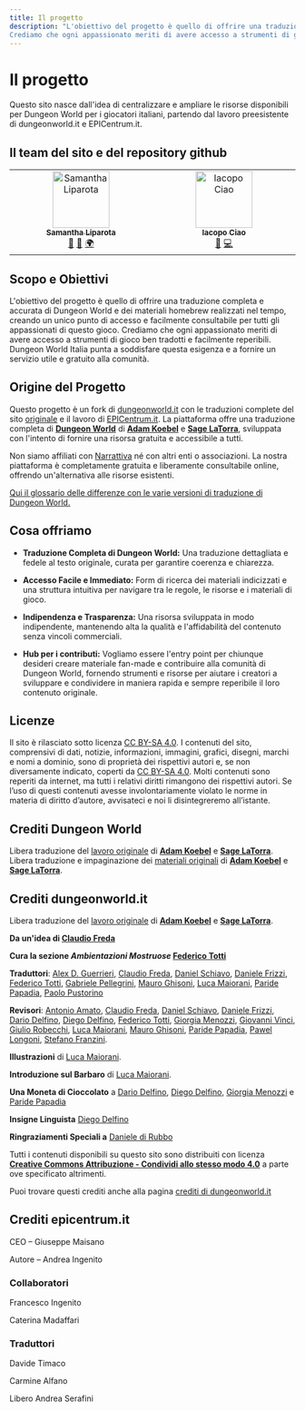 ```yaml
---
title: Il progetto
description: "L'obiettivo del progetto è quello di offrire una traduzione completa e accurata di Dungeon World e dei materiali homebrew realizzati nel tempo, creando un unico punto di accesso e facilmente consultabile per tutti gli appassionati di questo gioco.
Crediamo che ogni appassionato meriti di avere accesso a strumenti di gioco ben tradotti e facilmente reperibili. Dungeon World Italia punta a soddisfare questa esigenza e a fornire un servizio utile e gratuito alla comunità."
---
```


# Il progetto

Questo sito nasce dall'idea di centralizzare e ampliare le risorse
disponibili per Dungeon World per i giocatori italiani, partendo dal lavoro preesistente di dungeonworld.it e EPICentrum.it.

## Il team del sito e del repository github


<!-- ALL-CONTRIBUTORS-LIST:START - Do not remove or modify this section -->
<!-- prettier-ignore-start -->
<!-- markdownlint-disable -->
<table>
  <tbody>
    <tr>
      <td align="center" valign="top" width="14.28%"><a href="https://www.behance.net/sliparota"><img src="https://avatars.githubusercontent.com/u/113120713?v=4?s=100" width="100px;" alt="Samantha Liparota"/><br /><sub><b>Samantha Liparota</b></sub></a><br /><a href="#design-samlipa" title="Design">🎨</a> <a href="#review-samlipa" title="Reviewed Pull Requests">👀</a> <a href="#translation-samlipa" title="Translation">🌍</a></td>
      <td align="center" valign="top" width="14.28%"><a href="https://www.iacopociao.com"><img src="https://avatars.githubusercontent.com/u/6616184?v=4?s=100" width="100px;" alt="Iacopo Ciao"/><br /><sub><b>Iacopo Ciao</b></sub></a><br /><a href="#review-KernelPanic92" title="Reviewed Pull Requests">👀</a> <a href="#code-KernelPanic92" title="Code">💻</a></td>
    </tr>
  </tbody>
</table>

<!-- markdownlint-restore -->
<!-- prettier-ignore-end -->

<!-- ALL-CONTRIBUTORS-LIST:END -->

## Scopo e Obiettivi

L'obiettivo del progetto è quello di offrire una traduzione completa e accurata di Dungeon World e dei materiali homebrew realizzati nel tempo, creando un unico punto di accesso e facilmente consultabile per tutti gli appassionati di questo gioco.
Crediamo che ogni appassionato meriti di avere accesso a strumenti di gioco ben tradotti e facilmente reperibili. Dungeon World Italia punta a soddisfare questa esigenza e a fornire un servizio utile e gratuito alla comunità.

## Origine del Progetto
  
Questo progetto è un fork di [dungeonworld.it][] con le traduzioni complete del sito [originale][lavoro originale] e il lavoro di [EPICentrum.it][].
La piattaforma offre una traduzione completa di **[Dungeon World][]** di **[Adam Koebel][adam]** e **[Sage LaTorra][sage]**, sviluppata con l'intento di fornire una risorsa gratuita e accessibile a tutti.

Non siamo affiliati con [Narrattiva][] né con altri enti o associazioni. La nostra piattaforma è completamente gratuita e liberamente consultabile online, offrendo un'alternativa alle risorse esistenti.

[Qui il glossario delle differenze con le varie versioni di traduzione di Dungeon World.](/altro/glossario-differenze)


## Cosa offriamo
    
- <b>Traduzione Completa di Dungeon World:</b> Una traduzione dettagliata e fedele al testo originale, curata per garantire coerenza e chiarezza.
        
- <b>Accesso Facile e Immediato:</b> Form di ricerca dei materiali indicizzati e una struttura intuitiva per navigare tra le regole, le risorse e i materiali di gioco.
- <b>Indipendenza e Trasparenza:</b> Una risorsa sviluppata in modo indipendente, mantenendo alta la qualità e l'affidabilità del contenuto senza vincoli commerciali.
- <b>Hub per i contributi:</b> Vogliamo essere l'entry point per chiunque desideri creare materiale fan-made e contribuire alla comunità di Dungeon World, fornendo strumenti e risorse per aiutare i creatori a sviluppare e condividere in maniera rapida e sempre reperibile il loro contenuto originale.

## Licenze

Il sito è rilasciato sotto licenza [CC BY-SA 4.0][cc].
I contenuti del sito, comprensivi di dati, notizie, informazioni, immagini, grafici, disegni, marchi e nomi a dominio, sono di proprietà dei rispettivi autori e, se non diversamente indicato, coperti da [CC BY-SA 4.0][cc].
Molti contenuti sono reperiti da internet, ma tutti i relativi diritti rimangono dei rispettivi autori. Se l’uso di questi contenuti avesse involontariamente violato le norme in materia di diritto d’autore, avvisateci e noi li disintegreremo all’istante.

## Crediti Dungeon World

Libera traduzione del [lavoro originale][] di **[Adam Koebel][adam]** e **[Sage LaTorra][sage]**.
Libera traduzione e impaginazione dei [materiali originali][] di **[Adam Koebel][adam]** e **[Sage LaTorra][sage]**.

## Crediti dungeonworld.it

Libera traduzione del [lavoro originale][] di **[Adam Koebel][adam]** e **[Sage LaTorra][sage]**.

**Da un'idea di [Claudio Freda][]**

**Cura la sezione _Ambientazioni Mostruose_ [Federico Totti][]**

**Traduttori**: [Alex D. Guerrieri][], [Claudio Freda][], [Daniel Schiavo][], [Daniele Frizzi][], [Federico Totti][], [Gabriele Pellegrini][], [Mauro Ghisoni][], [Luca Maiorani][], [Paride Papadia][], [Paolo Pustorino][]

**Revisori**: [Antonio Amato][], [Claudio Freda][], [Daniel Schiavo][], [Daniele Frizzi][], [Dario Delfino][], [Diego Delfino][], [Federico Totti][], [Giorgia Menozzi][], [Giovanni Vinci][], [Giulio Robecchi][], [Luca Maiorani][], [Mauro Ghisoni][], [Paride Papadia][], [Pawel Longoni][], [Stefano Franzini][].

**Illustrazioni** di [Luca Maiorani][].

**Introduzione sul Barbaro** di [Luca Maiorani][].

**Una Moneta di Cioccolato** a [Dario Delfino][], [Diego Delfino][], [Giorgia Menozzi][] e [Paride Papadia][]

**Insigne Linguista** [Diego Delfino][]

**Ringraziamenti Speciali a** [Daniele di Rubbo][]

Tutti i contenuti disponibili su questo sito sono distribuiti con licenza **[Creative Commons Attribuzione - Condividi allo stesso modo 4.0][cc]** a parte ove specificato altrimenti.

Puoi trovare questi crediti anche alla pagina [crediti di dungeonworld.it](https://dungeonworld.it/crediti)

## Crediti epicentrum.it

CEO – Giuseppe Maisano

Autore – Andrea Ingenito

### Collaboratori

Francesco Ingenito

Caterina Madaffari

### Traduttori

Davide Timaco

Carmine Alfano

Libero Andrea Serafini

[Narrattiva]: https://www.narrativa.it
[EPICentrum.it]: https://www.epicentrum.it
[Dungeon World]: https://www.dungeonworld.com
[materiali originali]: https://github.com/Sagelt/Dungeon-World
[lavoro originale]: https://book.dwgazetteer.com
[dungeonworld.it]: https://www.dungeonworld.it
[adam]: https://plus.google.com/112484087750169360510
[sage]: https://www.latorra.org
[Alex D. Guerrieri]: https://plus.google.com/+AlexDGuerrieri/
[Antonio Amato]: https://plus.google.com/107667343404799785520
[Claudio Freda]: https://plus.google.com/112991578095647299350
[Daniel Schiavo]: https://www.facebook.com/daniel.schiavo.92
[Daniele Frizzi]: https://plus.google.com/+DanieleFrizzi
[Daniele di Rubbo]: https://plus.google.com/112507662527787769890
[Dario Delfino]: https://plus.google.com/105434214058733883957
[Diego Delfino]: https://plus.google.com/118033451148976345230
[Federico Totti]: https://plus.google.com/+FedericoTotti
[Gabriele Pellegrini]: https://www.facebook.com/gb.pellegrini
[Giorgia Menozzi]: https://plus.google.com/113383799827204001261
[Giovanni Vinci]: https://plus.google.com/107861607091405146379
[Giulio Robecchi]: https://plus.google.com/u/0/117946773352558942341
[Luca Maiorani]: https://plus.google.com/108007955567460306563
[Mauro Ghisoni]: https://plus.google.com/113536342334278411258
[Paride Papadia]: https://plus.google.com/100891656436184215243
[Paolo Pustorino]: https://github.com/stickgrinder
[Pawel Longoni]: https://plus.google.com/115757078838960100730
[Stefano Franzini]: https://www.facebook.com/stefano.v.franzini
[cc]: https://creativecommons.org/licenses/by-sa/4.0/deed.it
